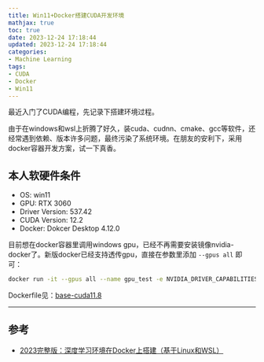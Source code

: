 ```yaml
---
title: Win11+Docker搭建CUDA开发环境
mathjax: true
toc: true
date: 2023-12-24 17:18:44
updated: 2023-12-24 17:18:44
categories:
- Machine Learning
tags:
- CUDA
- Docker
- Win11
---
```

最近入门了CUDA编程，先记录下搭建环境过程。

<!--more-->

由于在windows和wsl上折腾了好久，装cuda、cudnn、cmake、gcc等软件，还经常遇到依赖、版本许多问题，最终污染了系统环境。在朋友的安利下，采用docker容器开发方案，试一下真香。

## 本人软硬件条件
- OS: win11
- GPU: RTX 3060
- Driver Version: 537.42
- CUDA Version: 12.2
- Docker: Dokcer Desktop 4.12.0

目前想在docker容器里调用windows gpu，已经不再需要安装镜像nvidia-docker了。新版docker已经支持透传gpu，直接在参数里添加 `--gpus all` 即可：

```bash
docker run -it --gpus all --name gpu_test -e NVIDIA_DRIVER_CAPABILITIES=compute,utility -e NVIDIA_VISIBLE_DEVICES=all mortals/codeenv:conda-cuda11.8
```

Dockerfile见：[base-cuda11.8](https://github.com/mortals-debuging/pytorch-docker/blob/master/cuda11_8/base-cuda11.8.Dockerfile)

___

## 参考
- [2023完整版：深度学习环境在Docker上搭建（基于Linux和WSL）](https://zhuanlan.zhihu.com/p/646152162)